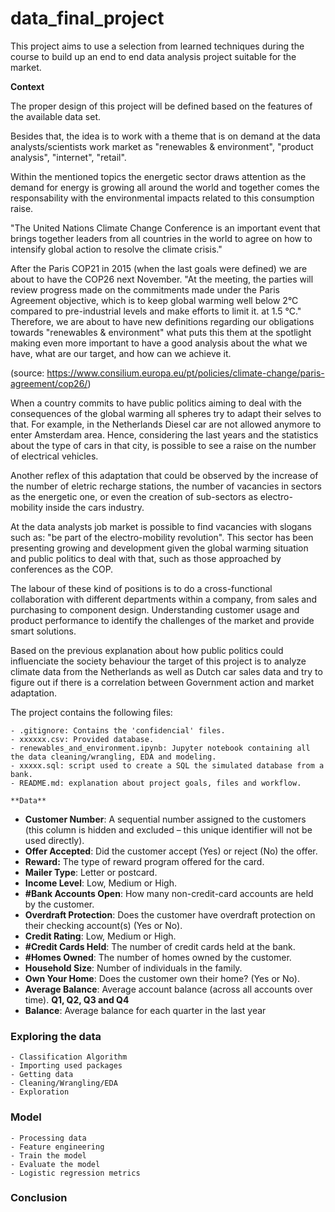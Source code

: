 # data_final_project

This project aims to use a selection from learned techniques during the course to build up an end to end data analysis project suitable for the market. 

**Context**

The proper design of this project will be defined based on the features of the available data set.

Besides that, the idea is to work with a theme that is on demand at the data analysts/scientists work market as "renewables & environment", "product analysis", "internet", "retail".

Within the mentioned topics the energetic sector draws attention as the demand for energy is growing all around the world and together comes the responsability with the environmental impacts related to this consumption raise.

"The United Nations Climate Change Conference is an important event that brings together leaders from all countries in the world to agree on how to intensify global action to resolve the climate crisis."

After the Paris COP21 in 2015 (when the last goals were defined) we are about to have the COP26 next November. "At the meeting, the parties will review progress made on the commitments made under the Paris Agreement objective, which is to keep global warming well below 2°C compared to pre-industrial levels and make efforts to limit it. at 1.5 °C."
Therefore, we are about to have new definitions regarding our obligations towards "renewables & environment" what puts this them at the spotlight making even more important to have a good analysis about the what we have, what are our target, and how can we achieve it.

(source: https://www.consilium.europa.eu/pt/policies/climate-change/paris-agreement/cop26/)

When a country commits to have public politics aiming to deal with the consequences of the global warming all spheres try to adapt their selves to that. For example, in the Netherlands Diesel car are not allowed anymore to enter Amsterdam area. Hence, considering the last years and the statistics about the type of cars in that city, is possible to see a raise on the number of electrical vehicles.

Another reflex of this adaptation that could be observed by the increase of the number of eletric recharge stations, the number of vacancies in sectors as the energetic one, or even the creation of sub-sectors as electro-mobility inside the cars industry.

At the data analysts job market is possible to find vacancies with slogans such as: "be part of the electro-mobility revolution". This sector has been presenting growing and development given the global warming situation and public politics to deal with that, such as those approached by conferences as the COP.

The labour of these kind of positions is to do a cross-functional collaboration with different departments within a company, from sales and purchasing to component design. Understanding customer usage and product performance to identify the challenges of the market and provide smart solutions.

Based on the previous explanation about how public politics could influenciate the society behaviour the target of this project is to analyze climate data from the Netherlands as well as Dutch car sales data and try to figure out if there is a correlation between Government action and market adaptation.

The project contains the following files:

    - .gitignore: Contains the 'confidencial' files.
    - xxxxxx.csv: Provided database. 
    - renewables_and_environment.ipynb: Jupyter notebook containing all the data cleaning/wrangling, EDA and modeling.
    - xxxxx.sql: script used to create a SQL the simulated database from a bank.
    - README.md: explanation about project goals, files and workflow.
    
    **Data**

- **Customer Number**: A sequential number assigned to the customers (this column is hidden and excluded – this unique identifier will not be used directly).
- **Offer Accepted**: Did the customer accept (Yes) or reject (No) the offer. 
- **Reward:** The type of reward program offered for the card.
- **Mailer Type**: Letter or postcard.
- **Income Level**: Low, Medium or High.
- **#Bank Accounts Open**: How many non-credit-card accounts are held by the customer.
- **Overdraft Protection**: Does the customer have overdraft protection on their checking account(s) (Yes or No).
- **Credit Rating**: Low, Medium or High.
- **#Credit Cards Held**: The number of credit cards held at the bank.
- **#Homes Owned**: The number of homes owned by the customer.
- **Household Size**: Number of individuals in the family.
- **Own Your Home**: Does the customer own their home? (Yes or No).
- **Average Balance**: Average account balance (across all accounts over time). **Q1, Q2, Q3 and Q4**
- **Balance**: Average balance for each quarter in the last year

### Exploring the data

    - Classification Algorithm
    - Importing used packages
    - Getting data
    - Cleaning/Wrangling/EDA
    - Exploration

### Model

    - Processing data
    - Feature engineering
    - Train the model
    - Evaluate the model
    - Logistic regression metrics

### Conclusion